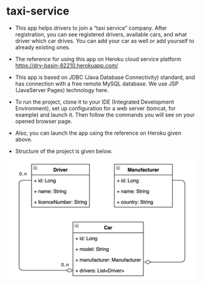 # taxi-service
- This app helps drivers to join a “taxi service” company. After registration, you can see registered drivers, available cars, and what driver which car drives. You can add your car as well or add yourself to already existing ones.

- The reference for using this app on Heroku cloud service platform https://dry-basin-82210.herokuapp.com/

- This app is based on JDBC (Java Database Connectivity) standard, and has connection with a free remote MySQL database. We use JSP (JavaServer Pages) technology here.

- To run the project, clone it to your IDE (Integrated Development Environment), set up configuration for a web server (tomcat, for example) and launch it. Then follow the commands you will see on your opened browser page.
- Also, you can launch the app using the reference on Heroku given above.

- Structure of the project is given below.

![diagram](taxi_models_diagram.jpeg)
